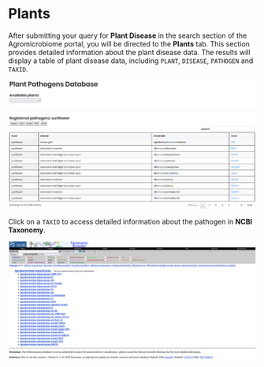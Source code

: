 # Plants

After submitting your query for **Plant Disease** in the search section of the Agromicrobiome portal, you will be directed to the **Plants** tab. This section provides detailed information about the plant disease data. The results will display a table of plant disease data, including `PLANT`, `DISEASE`, `PATHOGEN` and `TAXID`.

![Plant Disease Results](./_static/search_by_plant_disease_results.png)

Click on a `TAXID` to access detailed information about the pathogen in **NCBI Taxonomy**.

![Taxon ID Details](./_static/taxon_id_details.png)


